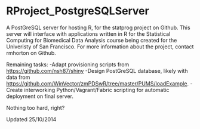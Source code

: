 RProject_PostgreSQLServer
=========================

A PostGreSQL server for hosting R, for the statprog project on Github. This server will interface with applications
written in R for the Statistical Computing for Biomedical Data Analysis course being created for the
Univeristy of San Francisco. For more information about the project, contact rmhorton on Github.

Remaining tasks:
-Adapt provisioning scripts from https://github.com/nsh87/shiny
-Design PostGreSQL database, likely with data from <https://github.com/WinVector/zmPDSwR/tree/master/PUMS/loadExample>.
-Create interworking Python/Vagrant/Fabric scripting for automatic deployment on final server.

Nothing too hard, right?

Updated 25/10/2014
